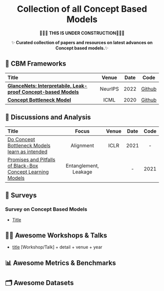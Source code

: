 <a name="readme-head"></a>
<h1 align="center"> Collection of all Concept Based Models </h1> 

<p align="center">
    🚧🚧🚧 <b>THIS IS UNDER CONSTRUCTION</b>🚧🚧🚧
</p>
<p align="center">
    ✨<b> Curated collection of papers and resources on latest advances on Concept based models.</b>✨
</p>


## 📖 CBM Frameworks
|  Title  |   Venue  |   Date   |   Code   |
|:--------|:--------:|:--------:|:--------:|
|[**GlanceNets: Interpretabile, Leak-proof Concept-based Models**](https://arxiv.org/pdf/2205.15612) <br> | NeurIPS | 2022 | [Github](https://github.com/ema-marconato/glancenet) |
|[**Concept Bottleneck Model**](https://proceedings.mlr.press/v119/koh20a) <br> | ICML | 2020 | [Github](https://github.com/yewsiang/ConceptBottleneck) |

## 🔬 Discussions and Analysis
|  Title  |     Focus     |  Venue  |   Date   |   Code   |
|:--------|:-------------:|:-------:|:--------:|:--------:|
|[Do Concept Bottleneck Models learn as intended](https://arxiv.org/abs/2105.04289) <br> | Alignment | ICLR | 2021 | - |
|[Promises and Pitfalls of Black-Box Concept Learning Models](https://arxiv.org/pdf/2106.13314.pdf) | Entanglement, Leakage | <br> | - | 2021 | [Github](https://github.com/yewsiang/ConceptBottleneck) |


## 📖 Surveys
### Survey on Concept Based Models
- [Title](link)


## 👩‍🏫 Awesome Workshops & Talks
- [title](link) [Workshop/Talk] + detail + venue + year




## 📊 Awesome Metrics & Benchmarks

## 🗂️ Awesome Datasets

